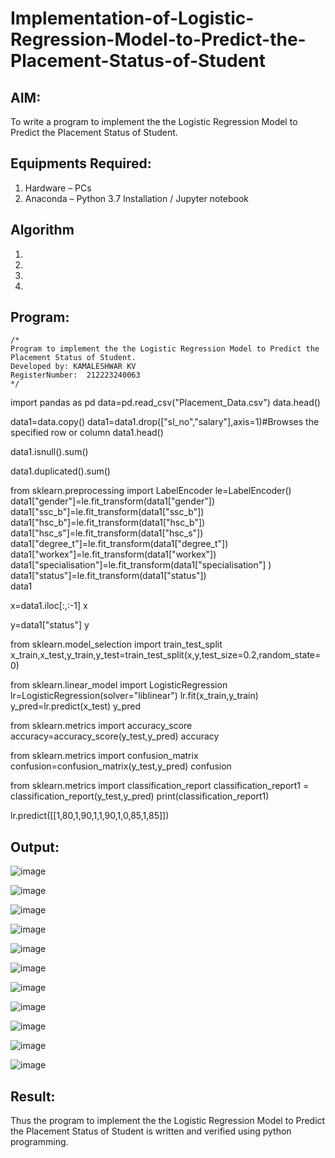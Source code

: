 # Implementation-of-Logistic-Regression-Model-to-Predict-the-Placement-Status-of-Student

## AIM:
To write a program to implement the the Logistic Regression Model to Predict the Placement Status of Student.

## Equipments Required:
1. Hardware – PCs
2. Anaconda – Python 3.7 Installation / Jupyter notebook

## Algorithm
1. 
2. 
3. 
4. 

## Program:
```
/*
Program to implement the the Logistic Regression Model to Predict the Placement Status of Student.
Developed by: KAMALESHWAR KV
RegisterNumber:  212223240063
*/
```

import pandas as pd
data=pd.read_csv("Placement_Data.csv")
data.head()

data1=data.copy()
data1=data1.drop(["sl_no","salary"],axis=1)#Browses the specified row or column
data1.head()

data1.isnull().sum()

data1.duplicated().sum()

from sklearn.preprocessing import LabelEncoder
le=LabelEncoder()
data1["gender"]=le.fit_transform(data1["gender"])
data1["ssc_b"]=le.fit_transform(data1["ssc_b"])
data1["hsc_b"]=le.fit_transform(data1["hsc_b"])
data1["hsc_s"]=le.fit_transform(data1["hsc_s"])
data1["degree_t"]=le.fit_transform(data1["degree_t"])
data1["workex"]=le.fit_transform(data1["workex"])
data1["specialisation"]=le.fit_transform(data1["specialisation"] )     
data1["status"]=le.fit_transform(data1["status"])       
data1 

x=data1.iloc[:,:-1]
x

y=data1["status"]
y

from sklearn.model_selection import train_test_split
x_train,x_test,y_train,y_test=train_test_split(x,y,test_size=0.2,random_state=0)

from sklearn.linear_model import LogisticRegression
lr=LogisticRegression(solver="liblinear")
lr.fit(x_train,y_train)
y_pred=lr.predict(x_test)
y_pred

from sklearn.metrics import accuracy_score
accuracy=accuracy_score(y_test,y_pred)
accuracy

from sklearn.metrics import confusion_matrix
confusion=confusion_matrix(y_test,y_pred)
confusion

from sklearn.metrics import classification_report
classification_report1 = classification_report(y_test,y_pred)
print(classification_report1)

lr.predict([[1,80,1,90,1,1,90,1,0,85,1,85]])



## Output:
![image](https://github.com/Kamaleshwa/Implementation-of-Logistic-Regression-Model-to-Predict-the-Placement-Status-of-Student/assets/144980199/979e613e-fb9c-4c8d-84a7-7d2db44f84fc)


![image](https://github.com/Kamaleshwa/Implementation-of-Logistic-Regression-Model-to-Predict-the-Placement-Status-of-Student/assets/144980199/0920577b-5ea9-4225-834b-aa6711ce1854)


![image](https://github.com/Kamaleshwa/Implementation-of-Logistic-Regression-Model-to-Predict-the-Placement-Status-of-Student/assets/144980199/dfde897c-1179-431c-a34f-d8c0a28f5bf1)


![image](https://github.com/Kamaleshwa/Implementation-of-Logistic-Regression-Model-to-Predict-the-Placement-Status-of-Student/assets/144980199/33bf7275-8ab9-4354-8e9a-23641b323b63)


![image](https://github.com/Kamaleshwa/Implementation-of-Logistic-Regression-Model-to-Predict-the-Placement-Status-of-Student/assets/144980199/15866f74-b4d9-46fd-9f1d-11c7cc4e3c91)


![image](https://github.com/Kamaleshwa/Implementation-of-Logistic-Regression-Model-to-Predict-the-Placement-Status-of-Student/assets/144980199/2f2c9810-e1bc-4ba6-bb2f-da6d6a16ca8f)


![image](https://github.com/Kamaleshwa/Implementation-of-Logistic-Regression-Model-to-Predict-the-Placement-Status-of-Student/assets/144980199/c493b648-b2d0-4cff-8331-8a072a5c0470)


![image](https://github.com/Kamaleshwa/Implementation-of-Logistic-Regression-Model-to-Predict-the-Placement-Status-of-Student/assets/144980199/35524441-44f9-4bfb-aac8-896f67ca4126)


![image](https://github.com/Kamaleshwa/Implementation-of-Logistic-Regression-Model-to-Predict-the-Placement-Status-of-Student/assets/144980199/f78e8430-82a1-47af-9e9d-a642ef023f96)


![image](https://github.com/Kamaleshwa/Implementation-of-Logistic-Regression-Model-to-Predict-the-Placement-Status-of-Student/assets/144980199/addb70b4-3cbf-4bf3-8982-da5c543cf507)


![image](https://github.com/Kamaleshwa/Implementation-of-Logistic-Regression-Model-to-Predict-the-Placement-Status-of-Student/assets/144980199/60bbcaeb-bd66-427d-abf3-c0b4341b17b9)




## Result:
Thus the program to implement the the Logistic Regression Model to Predict the Placement Status of Student is written and verified using python programming.
